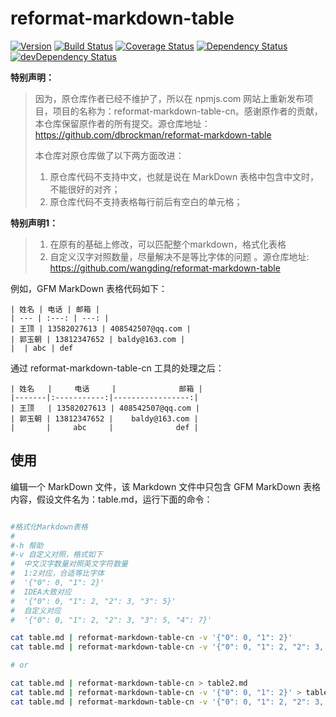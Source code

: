 # reformat-markdown-table

[![Version](http://img.shields.io/npm/v/reformat-markdown-table.svg?style=flat)](https://www.npmjs.org/package/reformat-markdown-table)
[![Build Status](https://img.shields.io/travis/dbrockman/reformat-markdown-table/master.svg?style=flat)](https://travis-ci.org/dbrockman/reformat-markdown-table)
[![Coverage Status](http://img.shields.io/coveralls/dbrockman/reformat-markdown-table.svg?style=flat)](https://coveralls.io/r/dbrockman/reformat-markdown-table?branch=master)
[![Dependency Status](https://david-dm.org/dbrockman/reformat-markdown-table.svg?style=flat)](https://david-dm.org/dbrockman/reformat-markdown-table)
[![devDependency Status](https://david-dm.org/dbrockman/reformat-markdown-table/dev-status.svg?style=flat)](https://david-dm.org/dbrockman/reformat-markdown-table#info=devDependencies)


**特别声明：**

>因为，原仓库作者已经不维护了，所以在 npmjs.com 网站上重新发布项目，项目的名称为：reformat-markdown-table-cn。感谢原作者的贡献，本仓库保留原作者的所有提交。源仓库地址：https://github.com/dbrockman/reformat-markdown-table
>
>本仓库对原仓库做了以下两方面改进：
>1. 原仓库代码不支持中文，也就是说在 MarkDown 表格中包含中文时，不能很好的对齐；
>2. 原仓库代码不支持表格每行前后有空白的单元格；

**特别声明1：**

> 1. 在原有的基础上修改，可以匹配整个markdown，格式化表格
> 2. 自定义汉字对照数量，尽量解决不是等比字体的问题
> 。源仓库地址: https://github.com/wangding/reformat-markdown-table

例如，GFM MarkDown 表格代码如下：

```
| 姓名 | 电话 | 邮箱 |
| --- | :---: | ---: |
| 王顶 | 13582027613 | 408542507@qq.com |
| 郭玉朝 | 13812347652 | baldy@163.com |
|  | abc | def
```

通过 reformat-markdown-table-cn 工具的处理之后：

```
| 姓名   |     电话     |              邮箱 |
|-------|:-----------:|-----------------:|
| 王顶   | 13582027613 | 408542507@qq.com |
| 郭玉朝 | 13812347652 |    baldy@163.com |
|       |     abc     |              def |
```

## 使用

编辑一个 MarkDown 文件，该 Markdown 文件中只包含 GFM MarkDown 表格内容，假设文件名为：table.md，运行下面的命令：

```bash

#格式化Markdown表格
#
#-h 帮助
#-v 自定义对照，格式如下
#  中文汉字数量对照英文字符数量
#  1:2对应，合适等比字体
#  '{"0": 0, "1": 2}'
#  IDEA大致对应
#  '{"0": 0, "1": 2, "2": 3, "3": 5}'
#  自定义对应
#  '{"0": 0, "1": 2, "2": 3, "3": 5, "4": 7}'

cat table.md | reformat-markdown-table-cn -v '{"0": 0, "1": 2}'
cat table.md | reformat-markdown-table-cn -v '{"0": 0, "1": 2, "2": 3, "3": 5}'

# or

cat table.md | reformat-markdown-table-cn > table2.md
cat table.md | reformat-markdown-table-cn -v '{"0": 0, "1": 2}' > table2.md
cat table.md | reformat-markdown-table-cn -v '{"0": 0, "1": 2, "2": 3, "3": 5}' > table2.md
```



